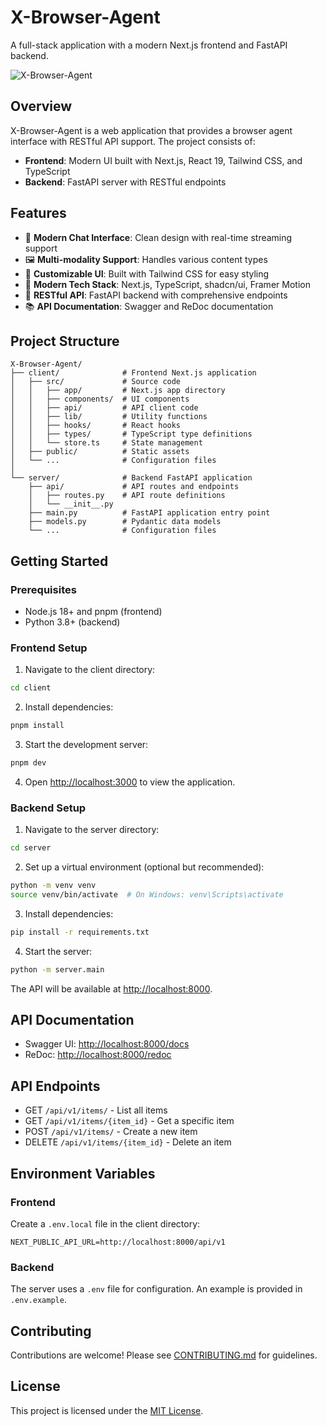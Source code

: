 # X-Browser-Agent

A full-stack application with a modern Next.js frontend and FastAPI backend.

![X-Browser-Agent](https://via.placeholder.com/800x400?text=X-Browser-Agent)

## Overview

X-Browser-Agent is a web application that provides a browser agent interface with RESTful API support. The project consists of:

- **Frontend**: Modern UI built with Next.js, React 19, Tailwind CSS, and TypeScript
- **Backend**: FastAPI server with RESTful endpoints

## Features

- 💬 **Modern Chat Interface**: Clean design with real-time streaming support
- 🖼️ **Multi-modality Support**: Handles various content types
- 🎨 **Customizable UI**: Built with Tailwind CSS for easy styling
- 🧰 **Modern Tech Stack**: Next.js, TypeScript, shadcn/ui, Framer Motion
- 🔄 **RESTful API**: FastAPI backend with comprehensive endpoints
- 📚 **API Documentation**: Swagger and ReDoc documentation

## Project Structure

```
X-Browser-Agent/
├── client/              # Frontend Next.js application
│   ├── src/             # Source code
│   │   ├── app/         # Next.js app directory
│   │   ├── components/  # UI components
│   │   ├── api/         # API client code
│   │   ├── lib/         # Utility functions
│   │   ├── hooks/       # React hooks
│   │   ├── types/       # TypeScript type definitions
│   │   └── store.ts     # State management
│   ├── public/          # Static assets
│   └── ...              # Configuration files
│
└── server/              # Backend FastAPI application
    ├── api/             # API routes and endpoints
    │   ├── routes.py    # API route definitions
    │   └── __init__.py
    ├── main.py          # FastAPI application entry point
    ├── models.py        # Pydantic data models
    └── ...              # Configuration files
```

## Getting Started

### Prerequisites

- Node.js 18+ and pnpm (frontend)
- Python 3.8+ (backend)

### Frontend Setup

1. Navigate to the client directory:

```bash
cd client
```

2. Install dependencies:

```bash
pnpm install
```

3. Start the development server:

```bash
pnpm dev
```

4. Open [http://localhost:3000](http://localhost:3000) to view the application.

### Backend Setup

1. Navigate to the server directory:

```bash
cd server
```

2. Set up a virtual environment (optional but recommended):

```bash
python -m venv venv
source venv/bin/activate  # On Windows: venv\Scripts\activate
```

3. Install dependencies:

```bash
pip install -r requirements.txt
```

4. Start the server:

```bash
python -m server.main
```

The API will be available at [http://localhost:8000](http://localhost:8000).

## API Documentation

- Swagger UI: [http://localhost:8000/docs](http://localhost:8000/docs)
- ReDoc: [http://localhost:8000/redoc](http://localhost:8000/redoc)

## API Endpoints

- GET `/api/v1/items/` - List all items
- GET `/api/v1/items/{item_id}` - Get a specific item
- POST `/api/v1/items/` - Create a new item
- DELETE `/api/v1/items/{item_id}` - Delete an item

## Environment Variables

### Frontend

Create a `.env.local` file in the client directory:

```
NEXT_PUBLIC_API_URL=http://localhost:8000/api/v1
```

### Backend

The server uses a `.env` file for configuration. An example is provided in `.env.example`.

## Contributing

Contributions are welcome! Please see [CONTRIBUTING.md](./client/CONTRIBUTING.md) for guidelines.

## License

This project is licensed under the [MIT License](./client/LICENSE).
